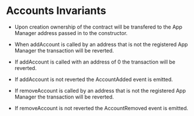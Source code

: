 # Accounts Invariants

- Upon creation ownership of the contract will be transfered to the App Manager address passed in to the constructor.
- When addAccount is called by an address that is not the registered App Manager the transaction will be reverted.
- If addAccount is called with an address of 0 the transaction will be reverted.
- If addAccount is not reverted the AccountAdded event is emitted. 

- If removeAccount is called by an address that is not the registered App Manager the transaction will be reverted.
- If removeAccount is not reverted the AccountRemoved event is emitted.